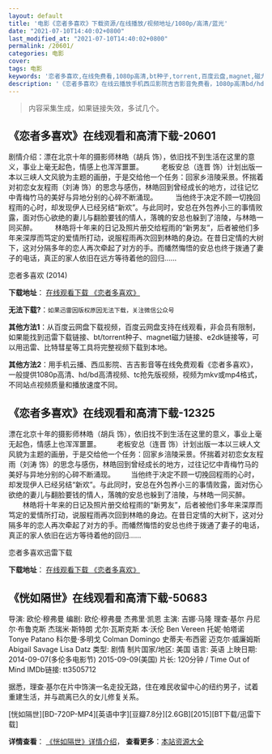 ```yaml
---
layout: default
title: '电影《恋者多喜欢》下载资源/在线播放/视频地址/1080p/高清/蓝光'
date: "2021-07-10T14:40:02+0800"
last_modified_at: "2021-07-10T14:40:02+0800"
permalink: /20601/
categories: 电影
cover:
tags: 电影
keywords: '恋者多喜欢,在线免费看,1080p高清,bt种子,torrent,百度云盘,magnet,磁力链,迅雷下载资源'
description: '《恋者多喜欢》在线云播放手机西瓜影院吉吉影音免费看，1080p高清bd/hd未删减完整版和tc抢先枪版，mkv/mp4格式，附带bt/torrent种子、magnet/磁力链、百度云盘、网盘资源迅雷下载链接'
---
```


>内容采集生成，如果链接失效，多试几个。


## 《恋者多喜欢》在线观看和高清下载-20601

剧情介绍：漂在北京十年的摄影师林皓（胡兵 饰），依旧找不到生活在这里的意义，事业上毫无起色，情感上也浑浑噩噩。  　　老板安总（连晋 饰）计划出版一本以三峡人文风貌为主题的画册，于是交给他一个任务：回家乡涪陵采景。怀揣着对初恋女友程雨（刘涛 饰）的思念与感伤，林皓回到曾经成长的地方，过往记忆中青梅竹马的美好与异地分别的心碎不断涌现。  　　当他终于决定不顾一切挽回程雨的心时，却发现伊人已经另结“新欢”。与此同时，安总在外包养小三的事情败露，面对伤心欲绝的妻儿与翻脸要钱的情人，落魄的安总也躲到了涪陵，与林皓一同买醉。  　　林皓将十年来的日记及照片册交给程雨的“新男友”，后者被他们多年来深厚而笃定的爱情所打动，说服程雨再次回到林皓的身边。在昔日定情的大树下，这对分隔多年的恋人再次牵起了对方的手。而幡然悔悟的安总也终于拨通了妻子的电话，真正的家人依旧在远方等待着他的回归……


恋者多喜欢 (2014)

**下载地址**： [在线观看下载 《恋者多喜欢》](https://www.btbtdy.me/btdy/dy1784.html) 


**无法下载?**：`如果迅雷因版权原因无法下载，关注微信公众号 `

**其他方法1**：从百度云网盘下载视频，百度云网盘支持在线观看，非会员有限制，如果能找到迅雷下载链接、bt/torrent种子、magnet磁力链接、e2dk链接等，可以用迅雷、比特彗星等工具将完整视频下载到本地。

**其他方法2**：用手机云播、西瓜影院、吉吉影音等在线免费观看《恋者多喜欢》，一般提供1080p高清、hd/bd高清视频、tc抢先版视频，视频为mkv或mp4格式，不同站点视频质量和播放速度不同。


## 《恋者多喜欢》在线观看和高清下载-12325

漂在北京十年的摄影师林皓（胡兵 饰），依旧找不到生活在这里的意义，事业上毫无起色，情感上也浑浑噩噩。 　　老板安总（连晋 饰）计划出版一本以三峡人文风貌为主题的画册，于是交给他一个任务：回家乡涪陵采景。怀揣着对初恋女友程雨（刘涛 饰）的思念与感伤，林皓回到曾经成长的地方，过往记忆中青梅竹马的美好与异地分别的心碎不断涌现。 　　当他终于决定不顾一切挽回程雨的心时，却发现伊人已经另结“新欢”。与此同时，安总在外包养小三的事情败露，面对伤心欲绝的妻儿与翻脸要钱的情人，落魄的安总也躲到了涪陵，与林皓一同买醉。 　　林皓将十年来的日记及照片册交给程雨的“新男友&rdquo;，后者被他们多年来深厚而笃定的爱情所打动，说服程雨再次回到林皓的身边。在昔日定情的大树下，这对分隔多年的恋人再次牵起了对方的手。而幡然悔悟的安总也终于拨通了妻子的电话，真正的家人依旧在远方等待着他的回归……


恋者多喜欢迅雷下载

**下载地址**： [在线观看下载 《恋者多喜欢》](https://www.993dy.com//vod-detail-id-20387.html) 


## 《恍如隔世》在线观看和高清下载-50683

导演: 欧伦·穆弗曼 编剧: 欧伦·穆弗曼 杰弗里·凯恩 主演: 吉娜·马隆 理查·基尔 丹尼尔·布鲁克斯 杰瑞米·斯特朗 尤尔·瓦斯克斯 本·沃伦 Ben Vereen 托妮·帕塔诺 Tonye Patano 科尔曼·多明戈 Colman Domingo 史蒂夫·布西密 迈克尔·威廉姆斯 Abigail Savage Lisa Datz 类型: 剧情 制片国家/地区: 美国 语言: 英语 上映日期: 2014-09-07(多伦多电影节) 2015-09-09(美国) 片长: 120分钟 / Time Out of Mind IMDb链接: tt3505712

据悉，理查·基尔在片中饰演一名走投无路，住在难民收留中心的纽约男子，试着重建生活，并与疏离已久的女儿修复关系。


[恍如隔世][BD-720P-MP4][英语中字][豆瓣7.8分][2.6GB][2015][BT下载/迅雷下载]

**详情查看**： [《恍如隔世》详情介绍](/movie/50683/)， **查看更多**：[本站资源大全](/movie/t/all/)

